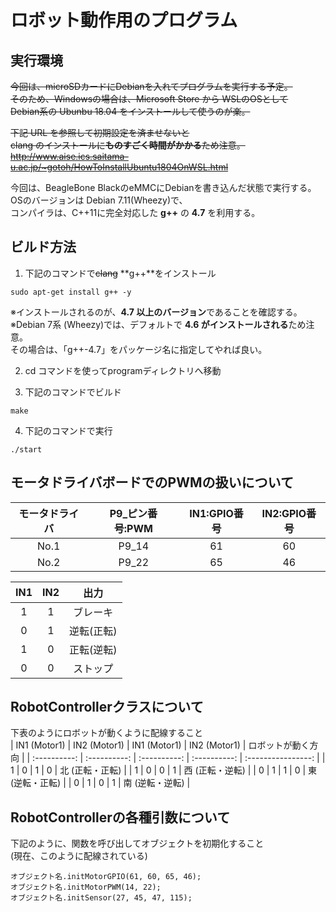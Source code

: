 # ロボット動作用のプログラム

## 実行環境  
~~今回は、microSDカードにDebianを入れてプログラムを実行する予定。~~  
~~そのため、Windowsの場合は、Microsoft Store から WSLのOSとして~~  
~~Debian系の Ubunbu 18.04 をインストールして使うのが楽。~~  
  
~~下記 URL を参照して初期設定を済ませないと~~  
~~clang のインストールに**ものすごく時間がかかる**ため注意。~~  
~~http://www.aise.ics.saitama-u.ac.jp/~gotoh/HowToInstallUbuntu1804OnWSL.html~~

今回は、BeagleBone BlackのeMMCにDebianを書き込んだ状態で実行する。  
OSのバージョンは Debian 7.11(Wheezy)で、  
コンパイラは、C++11に完全対応した **g++** の **4.7** を利用する。 

## ビルド方法

1. 下記のコマンドで~~clang~~ **g++**をインストール  
```
sudo apt-get install g++ -y  
```  
※インストールされるのが、**4.7 以上のバージョン**であることを確認する。  
※Debian 7系 (Wheezy)では、デフォルトで **4.6 がインストールされる**ため注意。  
その場合は、「g++-4.7」をパッケージ名に指定してやれば良い。   

2. cd コマンドを使ってprogramディレクトリへ移動  

3. 下記のコマンドでビルド  
```
make  
```
4. 下記のコマンドで実行  
```
./start  
```

## モータドライバボードでのPWMの扱いについて  

| モータドライバ | P9_ピン番号:PWM | IN1:GPIO番号 | IN2:GPIO番号 |
| :------------: | :-------------: | :----------: | :----------: |
|      No.1      |      P9_14      |      61      |      60      |
|      No.2      |      P9_22      |      65      |      46      |

|  IN1  |  IN2  |    出力    |
| :---: | :---: | :--------: |
|   1   |   1   |  ブレーキ  |
|   0   |   1   | 逆転(正転) |
|   1   |   0   | 正転(逆転) |
|   0   |   0   |  ストップ  |


## RobotControllerクラスについて
下表のようにロボットが動くように配線すること  
| IN1 (Motor1) | IN2 (Motor1) | IN1 (Motor1) | IN2 (Motor1) | ロボットが動く方向 |
| :----------: | :----------: | :----------: | :----------: | :----------------: |
|      1       |      0       |      1       |      0       |  北 (正転・正転)   |
|      1       |      0       |      0       |      1       |  西 (正転・逆転)   |
|      0       |      1       |      1       |      0       |  東 (逆転・正転)   |
|      0       |      1       |      0       |      1       |  南 (逆転・逆転)   |

## RobotControllerの各種引数について
下記のように、関数を呼び出してオブジェクトを初期化すること  
(現在、このように配線されている)
```
オブジェクト名.initMotorGPIO(61, 60, 65, 46);
オブジェクト名.initMotorPWM(14, 22);
オブジェクト名.initSensor(27, 45, 47, 115);
```